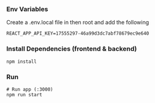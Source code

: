 ### Env Variables

Create a .env.local file in then root and add the following

```
REACT_APP_API_KEY=17555297-46a99d3dc7abf78679ec9e640
```

### Install Dependencies (frontend & backend)

```
npm install

```

### Run

```
# Run app (:3000) 
npm run start

```